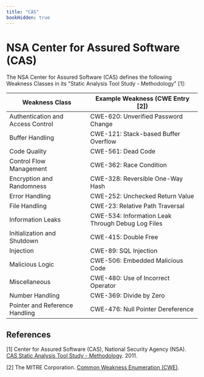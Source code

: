 ```yaml
---
title: "CAS"
bookHidden: true
---
```

# NSA Center for Assured Software (CAS)

The NSA Center for Assured Software (CAS) defines the following Weakness Classes in its "Static Analysis Tool Study - Methodology" [1]:

| Weakness Class | Example Weakness (CWE Entry [2]) |
| --- | --- |
| Authentication and Access Control | CWE-620: Unverified Password Change |
| Buffer Handling | CWE-121: Stack-based Buffer Overflow |
| Code Quality | CWE-561: Dead Code |
| Control Flow Management | CWE-362: Race Condition |
| Encryption and Randomness | CWE-328: Reversible One-Way Hash |
| Error Handling | CWE-252: Unchecked Return Value |
| File Handling | CWE-23: Relative Path Traversal |
| Information Leaks | CWE-534: Information Leak Through Debug Log Files |
| Initialization and Shutdown | CWE-415: Double Free |
| Injection | CWE-89: SQL Injection |
| Malicious Logic | CWE-506: Embedded Malicious Code |
| Miscellaneous | CWE-480: Use of Incorrect Operator |
| Number Handling | CWE-369: Divide by Zero |
| Pointer and Reference Handling | CWE-476: Null Pointer Dereference |

## References

\[1\] Center for Assured Software (CAS), National Security Agency (NSA). [CAS Static Analysis Tool Study - Methodology](https://samate.nist.gov/docs/CAS_2011_SA_Tool_Method.pdf). 2011.

\[2\] The MITRE Corporation. [Common Weakness Enumeration (CWE)](https://cwe.mitre.org/).